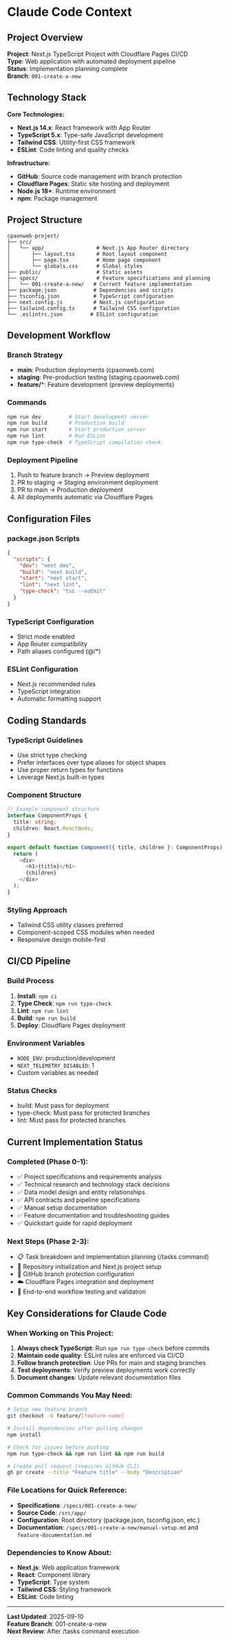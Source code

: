 # Claude Code Context

## Project Overview

**Project**: Next.js TypeScript Project with Cloudflare Pages CI/CD  
**Type**: Web application with automated deployment pipeline  
**Status**: Implementation planning complete  
**Branch**: `001-create-a-new`

## Technology Stack

**Core Technologies:**
- **Next.js 14.x**: React framework with App Router
- **TypeScript 5.x**: Type-safe JavaScript development
- **Tailwind CSS**: Utility-first CSS framework
- **ESLint**: Code linting and quality checks

**Infrastructure:**
- **GitHub**: Source code management with branch protection
- **Cloudflare Pages**: Static site hosting and deployment
- **Node.js 18+**: Runtime environment
- **npm**: Package management

## Project Structure

```
cpaonweb-project/
├── src/
│   └── app/                 # Next.js App Router directory
│       ├── layout.tsx       # Root layout component
│       ├── page.tsx         # Home page component
│       └── globals.css      # Global styles
├── public/                  # Static assets
├── specs/                   # Feature specifications and planning
│   └── 001-create-a-new/   # Current feature implementation
├── package.json            # Dependencies and scripts
├── tsconfig.json           # TypeScript configuration
├── next.config.js          # Next.js configuration
├── tailwind.config.ts      # Tailwind CSS configuration
└── .eslintrc.json         # ESLint configuration
```

## Development Workflow

### Branch Strategy
- **main**: Production deployments (cpaonweb.com)
- **staging**: Pre-production testing (staging.cpaonweb.com)  
- **feature/***: Feature development (preview deployments)

### Commands
```bash
npm run dev         # Start development server
npm run build       # Production build
npm run start       # Start production server
npm run lint        # Run ESLint
npm run type-check  # TypeScript compilation check
```

### Deployment Pipeline
1. Push to feature branch → Preview deployment
2. PR to staging → Staging environment deployment
3. PR to main → Production deployment
4. All deployments automatic via Cloudflare Pages

## Configuration Files

### package.json Scripts
```json
{
  "scripts": {
    "dev": "next dev",
    "build": "next build",
    "start": "next start", 
    "lint": "next lint",
    "type-check": "tsc --noEmit"
  }
}
```

### TypeScript Configuration
- Strict mode enabled
- App Router compatibility
- Path aliases configured (@/*)

### ESLint Configuration  
- Next.js recommended rules
- TypeScript integration
- Automatic formatting support

## Coding Standards

### TypeScript Guidelines
- Use strict type checking
- Prefer interfaces over type aliases for object shapes
- Use proper return types for functions
- Leverage Next.js built-in types

### Component Structure
```typescript
// Example component structure
interface ComponentProps {
  title: string;
  children: React.ReactNode;
}

export default function Component({ title, children }: ComponentProps) {
  return (
    <div>
      <h1>{title}</h1>
      {children}
    </div>
  );
}
```

### Styling Approach
- Tailwind CSS utility classes preferred
- Component-scoped CSS modules when needed
- Responsive design mobile-first

## CI/CD Pipeline

### Build Process
1. **Install**: `npm ci`
2. **Type Check**: `npm run type-check`
3. **Lint**: `npm run lint`
4. **Build**: `npm run build`
5. **Deploy**: Cloudflare Pages deployment

### Environment Variables
- `NODE_ENV`: production/development
- `NEXT_TELEMETRY_DISABLED`: 1
- Custom variables as needed

### Status Checks
- build: Must pass for deployment
- type-check: Must pass for protected branches
- lint: Must pass for protected branches

## Current Implementation Status

### Completed (Phase 0-1):
- ✅ Project specifications and requirements analysis
- ✅ Technical research and technology stack decisions  
- ✅ Data model design and entity relationships
- ✅ API contracts and pipeline specifications
- ✅ Manual setup documentation
- ✅ Feature documentation and troubleshooting guides
- ✅ Quickstart guide for rapid deployment

### Next Steps (Phase 2-3):
- 📋 Task breakdown and implementation planning (/tasks command)
- 🚧 Repository initialization and Next.js project setup
- 🔧 GitHub branch protection configuration
- ☁️ Cloudflare Pages integration and deployment
- 🧪 End-to-end workflow testing and validation

## Key Considerations for Claude Code

### When Working on This Project:
1. **Always check TypeScript**: Run `npm run type-check` before commits
2. **Maintain code quality**: ESLint rules are enforced via CI/CD
3. **Follow branch protection**: Use PRs for main and staging branches
4. **Test deployments**: Verify preview deployments work correctly
5. **Document changes**: Update relevant documentation files

### Common Commands You May Need:
```bash
# Setup new feature branch
git checkout -b feature/[feature-name]

# Install dependencies after pulling changes
npm install

# Check for issues before pushing
npm run type-check && npm run lint && npm run build

# Create pull request (requires GitHub CLI)
gh pr create --title "Feature title" --body "Description"
```

### File Locations for Quick Reference:
- **Specifications**: `/specs/001-create-a-new/`
- **Source Code**: `/src/app/`
- **Configuration**: Root directory (package.json, tsconfig.json, etc.)
- **Documentation**: `/specs/001-create-a-new/manual-setup.md` and `feature-documentation.md`

### Dependencies to Know About:
- **Next.js**: Web application framework
- **React**: Component library
- **TypeScript**: Type system
- **Tailwind CSS**: Styling framework
- **ESLint**: Code linting

---

**Last Updated**: 2025-09-10  
**Feature Branch**: 001-create-a-new  
**Next Review**: After /tasks command execution
